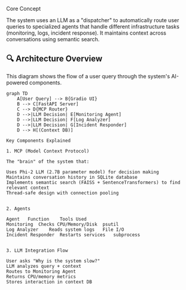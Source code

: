 Core Concept

The system uses an LLM as a "dispatcher" to automatically route user queries to specialized agents that handle different infrastructure tasks (monitoring, logs, incident response). It maintains context across conversations using semantic search.

## 🔍 Architecture Overview

This diagram shows the flow of a user query through the system's AI-powered components.

```mermaid
graph TD
    A[User Query] --> B{Gradio UI}
    B --> C[FastAPI Server]
    C --> D{MCP Router}
    D -->|LLM Decision| E[Monitoring Agent]
    D -->|LLM Decision| F[Log Analyzer]
    D -->|LLM Decision| G[Incident Responder]
    D --> H[(Context DB)]

Key Components Explained

1. MCP (Model Context Protocol)

The "brain" of the system that:

Uses Phi-2 LLM (2.7B parameter model) for decision making
Maintains conversation history in SQLite database
Implements semantic search (FAISS + SentenceTransformers) to find relevant context
Thread-safe design with connection pooling


2. Agents

Agent	Function	Tools Used
Monitoring	Checks CPU/Memory/Disk	psutil
Log Analyzer	Reads system logs	File I/O
Incident Responder	Restarts services	subprocess


3. LLM Integration Flow

User asks "Why is the system slow?"
LLM analyzes query + context
Routes to Monitoring Agent
Returns CPU/memory metrics
Stores interaction in context DB
